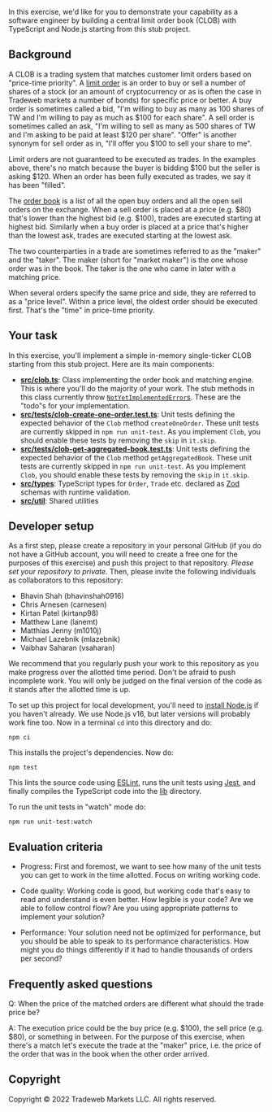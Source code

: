 In this exercise, we'd like for you to demonstrate your capability as a software engineer by building a central limit order book (CLOB) with TypeScript and Node.js starting from this stub project.

## Background 

A CLOB is a trading system that matches customer limit orders based on "price-time priority". A [limit order](https://www.sec.gov/fast-answers/answerslimithtm.html) is an order to buy or sell a number of shares of a stock (or an amount of cryptocurrency or as is often the case in Tradeweb markets a number of bonds) for specific price or better. A buy order is sometimes called a bid, "I'm willing to buy as many as 100 shares of TW and I'm willing to pay as much as $100 for each share". A sell order is sometimes called an ask, "I'm willing to sell as many as 500 shares of TW and I'm asking to be paid at least $120 per share". "Offer" is another synonym for sell order as in, "I'll offer you $100 to sell your share to me".

Limit orders are not guaranteed to be executed as trades. In the examples above, there's no match because the buyer is bidding $100 but the seller is asking $120. When an order has been fully executed as trades, we say it has been "filled".

The [order book](https://en.wikipedia.org/wiki/Order_book) is a list of all the open buy orders and all the open sell orders on the exchange. When a sell order is placed at a price (e.g. $80) that's lower than the highest bid (e.g. $100), trades are executed starting at highest bid. Similarly when a buy order is placed at a price that's higher than the lowest ask, trades are executed starting at the lowest ask.

The two counterparties in a trade are sometimes referred to as the "maker" and the "taker". The maker (short for "market maker") is the one whose order was in the book. The taker is the one who came in later with a matching price.

When several orders specify the same price and side, they are referred to as a "price level". Within a price level, the oldest order should be executed first. That's the "time" in price-time priority.

## Your task

In this exercise, you'll implement a simple in-memory single-ticker CLOB starting from this stub project. Here are its main components:

- [**src/clob.ts**](src/clob.ts): Class implementing the order book and matching engine. This is where you'll do the majority of your work. The stub methods in this class currently throw [`NotYetImplementedError`s](src/util/not-yet-implemented-error.ts). These are the "todo"s for your implementation.
- [**src/__tests__/clob-create-one-order.test.ts**](src/__tests__/clob-create-one-order.test.ts): Unit tests defining the expected behavior of the `Clob` method `createOneOrder`. These unit tests are currently skipped in `npm run unit-test`. As you implement `Clob`, you should enable these tests by removing the `skip` in `it.skip`.
- [**src/__tests__/clob-get-aggregated-book.test.ts**](src/__tests__/clob-get-aggregated-book.test.ts): Unit tests defining the expected behavior of the `Clob` method `getAggregatedBook`. These unit tests are currently skipped in `npm run unit-test`. As you implement `Clob`, you should enable these tests by removing the `skip` in `it.skip`.
- [**src/types**](src/types/): TypeScript types for `Order`, `Trade` etc. declared as [Zod](https://github.com/colinhacks/zod/blob/master/README.md) schemas with runtime validation.
- [**src/util**](src/util/): Shared utilities

## Developer setup

As a first step, please create a repository in your personal GitHub (if you do not have a GitHub account, you will need to create a free one for the purposes of this exercise) and push this project to that repository. *Please set your repository to private.* Then, please invite the following individuals as collaborators to this repository:

- Bhavin Shah (bhavinshah0916)
- Chris Arnesen (carnesen)
- Kirtan Patel (kirtanp98)
- Matthew Lane (lanemt)
- Matthias Jenny (m1010j)
- Michael Lazebnik (mlazebnik)
- Vaibhav Saharan (vsaharan)

We recommend that you regularly push your work to this repository as you make progress over the allotted time period. Don't be afraid to push incomplete work. You will only be judged on the final version of the code as it stands after the allotted time is up.

To set up this project for local development, you'll need to [install Node.js](https://nodejs.org/en/) if you haven't already. We use Node.js v16, but later versions will probably work fine too. Now in a terminal `cd` into this directory and do:

```
npm ci
```

This installs the project's dependencies. Now do:

```
npm test
```

This lints the source code using [ESLint](https://eslint.org/), runs the unit tests using [Jest](https://jestjs.io/), and finally compiles the TypeScript code into the [lib](lib) directory.

To run the unit tests in "watch" mode do:

```
npm run unit-test:watch
```

## Evaluation criteria

- Progress: First and foremost, we want to see how many of the unit tests you can get to work in the time allotted. Focus on writing working code.

- Code quality: Working code is good, but working code that's easy to read and understand is even better. How legible is your code? Are we able to follow control flow? Are you using appropriate patterns to implement your solution?

- Performance: Your solution need not be optimized for performance, but you should be able to speak to its performance characteristics. How might you do things differently if it had to handle thousands of orders per second?

## Frequently asked questions

Q: When the price of the matched orders are different what should the trade price be? 

A: The execution price could be the buy price (e.g. $100), the sell price (e.g. $80), or something in between. For the purpose of this exercise, when there's a match let's execute the trade at the "maker" price, i.e. the price of the order that was in the book when the other order arrived.

## Copyright

Copyright © 2022 Tradeweb Markets LLC. All rights reserved.
